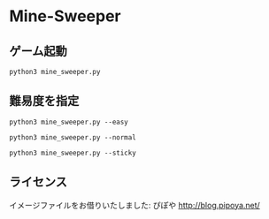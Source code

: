 # Mine-Sweeper

## ゲーム起動
```
python3 mine_sweeper.py
```

## 難易度を指定
```
python3 mine_sweeper.py --easy
```
```
python3 mine_sweeper.py --normal
```
```
python3 mine_sweeper.py --sticky
```

## ライセンス
イメージファイルをお借りいたしました:
ぴぽや http://blog.pipoya.net/
